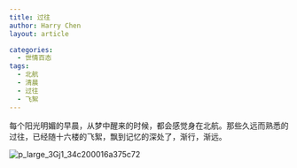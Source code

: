 ```yaml
---
title: 过往
author: Harry Chen
layout: article

categories:
  - 世情百态
tags:
  - 北航
  - 清晨
  - 过往
  - 飞絮
---
```


  每个阳光明媚的早晨，从梦中醒来的时候，都会感觉身在北航。那些久远而熟悉的过往，已经随十六楼的飞絮，飘到记忆的深处了，渐行，渐远。

![p_large_3Gj1_34c200016a375c72][1]

   [1]: http://www.roybit.com/wp-content/uploads/2011/08/p_large_3Gj1_34c200016a375c72_thumb.jpg (p_large_3Gj1_34c200016a375c72)
